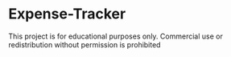 # Expense-Tracker

This project is for educational purposes only. Commercial use or redistribution without permission is prohibited

